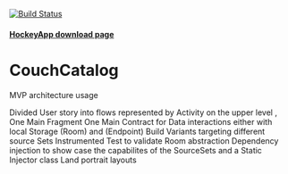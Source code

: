 
[![Build Status](https://travis-ci.org/soulrainx/CouchCatalog.svg?branch=master)](https://travis-ci.org/soulrainx/CouchCatalog)

#### [HockeyApp download page](https://rink.hockeyapp.net/apps/559ad5c35e78469a85d50c2c43c065b4/app_versions/1)

# CouchCatalog

MVP architecture usage

Divided User story into flows represented by Activity on the upper level , One Main Fragment 
One Main Contract for Data interactions either with local Storage (Room) and (Endpoint)
Build Variants targeting different source Sets 
Instrumented Test to validate Room abstraction 
Dependency injection to show case the capabilites of the SourceSets and a Static Injector class
Land portrait layouts 
